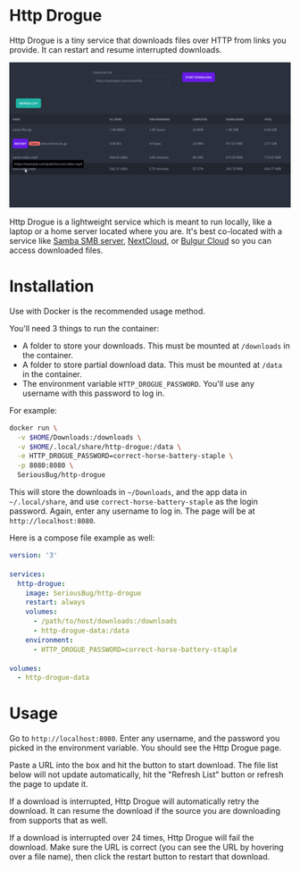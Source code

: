 # Http Drogue

Http Drogue is a tiny service that downloads files over HTTP from links you
provide. It can restart and resume interrupted downloads.

![A web page. An input at the top is labelled download URL, with a start download button next to it. A table is located below, with a file being downloaded. The table displays the download speed, remaining time, completed percentage, downloaded size and total size. A refresh list button is above the table.](pub/screenshot.png)

Http Drogue is a lightweight service which is meant to run locally, like a laptop or a home server located where you are. It's best co-located with a service like [Samba SMB server](https://www.samba.org/), [NextCloud](https://nextcloud.com/), or [Bulgur Cloud](https://bulgur-cloud.github.io/) so you can access downloaded files.

# Installation

Use with Docker is the recommended usage method.

You'll need 3 things to run the container:
- A folder to store your downloads. This must be mounted at `/downloads` in the container.
- A folder to store partial download data. This must be mounted at `/data` in the container.
- The environment variable `HTTP_DROGUE_PASSWORD`. You'll use any username with this password to log in.

For example:

```sh
docker run \
  -v $HOME/Downloads:/downloads \
  -v $HOME/.local/share/http-drogue:/data \
  -e HTTP_DROGUE_PASSWORD=correct-horse-battery-staple \
  -p 8080:8080 \
  SeriousBug/http-drogue
```

This will store the downloads in `~/Downloads`, and the app data in `~/.local/share`, and use `correct-horse-battery-staple` as the login password. Again, enter any username to log in.
The page will be at `http://localhost:8080`.

Here is a compose file example as well:

```yml
version: '3'

services:
  http-drogue:
    image: SeriousBug/http-drogue
    restart: always
    volumes:
      - /path/to/host/downloads:/downloads
      - http-drogue-data:/data
    environment:
      - HTTP_DROGUE_PASSWORD=correct-horse-battery-staple

volumes:
  - http-drogue-data
```

# Usage

Go to `http://localhost:8080`. Enter any username, and the password you picked
in the environment variable. You should see the Http Drogue page.

Paste a URL into the box and hit the button to start download. The file list
below will not update automatically, hit the "Refresh List" button or refresh
the page to update it.

If a download is interrupted, Http Drogue will automatically retry the download.
It can resume the download if the source you are downloading from supports that
as well.

If a download is interrupted over 24 times, Http Drogue will fail the download.
Make sure the URL is correct (you can see the URL by hovering over a file name),
then click the restart button to restart that download.
